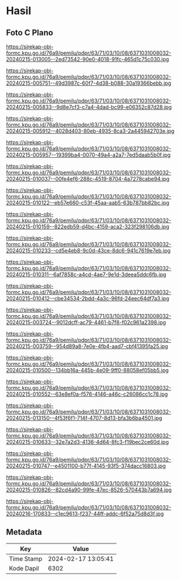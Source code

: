 # Hasil

## Foto C Plano

https://sirekap-obj-formc.kpu.go.id/76a9/pemilu/pdpr/63/71/03/10/08/6371031008032-20240215-013005--2ed73542-90e0-4018-91fc-465d1c75c030.jpg

https://sirekap-obj-formc.kpu.go.id/76a9/pemilu/pdpr/63/71/03/10/08/6371031008032-20240215-005751--49d3987c-60f7-4d38-b088-30a19366bebb.jpg

https://sirekap-obj-formc.kpu.go.id/76a9/pemilu/pdpr/63/71/03/10/08/6371031008032-20240215-005833--9d8e7cf3-c7a4-4dad-bc99-e06352c87d28.jpg

https://sirekap-obj-formc.kpu.go.id/76a9/pemilu/pdpr/63/71/03/10/08/6371031008032-20240215-005912--4028d403-80eb-4935-8ca3-2a445942703e.jpg

https://sirekap-obj-formc.kpu.go.id/76a9/pemilu/pdpr/63/71/03/10/08/6371031008032-20240215-005957--19399ba4-0070-49a4-a2a7-7ed5daab5b0f.jpg

https://sirekap-obj-formc.kpu.go.id/76a9/pemilu/pdpr/63/71/03/10/08/6371031008032-20240215-010037--00fe4ef6-288c-4519-8704-4a7278cabe94.jpg

https://sirekap-obj-formc.kpu.go.id/76a9/pemilu/pdpr/63/71/03/10/08/6371031008032-20240215-010122--eb57e660-c53f-45aa-aab5-63b787bb82bc.jpg

https://sirekap-obj-formc.kpu.go.id/76a9/pemilu/pdpr/63/71/03/10/08/6371031008032-20240215-010159--822edb59-d4bc-4159-aca2-323f298106db.jpg

https://sirekap-obj-formc.kpu.go.id/76a9/pemilu/pdpr/63/71/03/10/08/6371031008032-20240215-010233--cd5e4eb8-9c0d-43ce-8dc6-941c7619e7eb.jpg

https://sirekap-obj-formc.kpu.go.id/76a9/pemilu/pdpr/63/71/03/10/08/6371031008032-20240215-010311--6af7858c-a4cd-4ae7-9e1d-3deea5ddc6fb.jpg

https://sirekap-obj-formc.kpu.go.id/76a9/pemilu/pdpr/63/71/03/10/08/6371031008032-20240215-010412--cbe34534-2bdd-4a3c-96fd-24eec64df7a3.jpg

https://sirekap-obj-formc.kpu.go.id/76a9/pemilu/pdpr/63/71/03/10/08/6371031008032-20240215-003724--9012dcff-ac79-4461-b7f8-f02c961a2398.jpg

https://sirekap-obj-formc.kpu.go.id/76a9/pemilu/pdpr/63/71/03/10/08/6371031008032-20240215-003759--954d89a8-7e0e-4fb4-aad7-cbf41395fa25.jpg

https://sirekap-obj-formc.kpu.go.id/76a9/pemilu/pdpr/63/71/03/10/08/6371031008032-20240215-010500--134bb16a-445b-4e09-9ff0-88058ef05bb5.jpg

https://sirekap-obj-formc.kpu.go.id/76a9/pemilu/pdpr/63/71/03/10/08/6371031008032-20240215-010552--63e8ef0a-f576-4146-a46c-c26086cc1c78.jpg

https://sirekap-obj-formc.kpu.go.id/76a9/pemilu/pdpr/63/71/03/10/08/6371031008032-20240215-013150--4f53f6f1-714f-4707-8d13-bfa3b6ba4501.jpg

https://sirekap-obj-formc.kpu.go.id/76a9/pemilu/pdpr/63/71/03/10/08/6371031008032-20240215-010633--32e7a2d3-4136-4d64-8fc3-f19bec2ce60d.jpg

https://sirekap-obj-formc.kpu.go.id/76a9/pemilu/pdpr/63/71/03/10/08/6371031008032-20240215-010747--e4501100-b77f-4145-93f5-374dacc16803.jpg

https://sirekap-obj-formc.kpu.go.id/76a9/pemilu/pdpr/63/71/03/10/08/6371031008032-20240215-010826--82cd4a90-99fe-47ec-8526-570443b7a694.jpg

https://sirekap-obj-formc.kpu.go.id/76a9/pemilu/pdpr/63/71/03/10/08/6371031008032-20240216-170833--c1ec9613-f237-44ff-addc-6f52a75d8d3f.jpg


## Metadata

| Key        | Value               |
| ---------- | ------------------- |
| Time Stamp | 2024-02-17 13:05:41 |
| Kode Dapil | 6302                |



